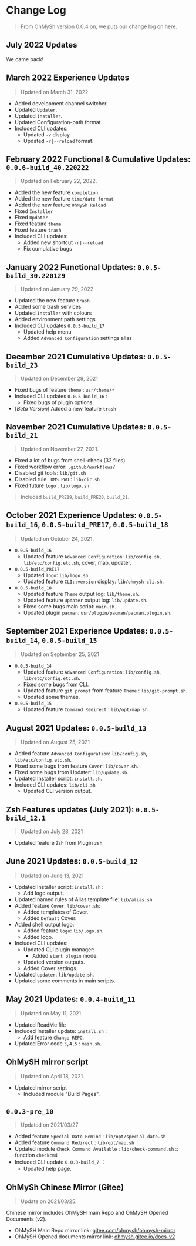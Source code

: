 # Change Log

> From OhMySh version 0.0.4 on, we puts our change log on here.

## July 2022 Updates

We came back!

## March 2022 Experience Updates

> Updated on March 31, 2022.

- Added development channel switcher.
- Updated `Updater`.
- Updated `Installer`.
- Updated Configuration-path format.
- Included CLI updates:
  - Updated `-v` display.
  - Updated `-r|--reload` format.

## February 2022 Functional & Cumulative Updates: `0.0.6-build_40.220222`

> Updated on February 22, 2022.

- Added the new feature `completion`
- Added the new feature `time/date format`
- Added the new feature `OhMySh Reload`
- Fixed `Installer`
- Fixed `Updater`
- Fixed feature `theme`
- Fixed feature `trash`
- Included CLI updates:
  - Added new shortcut `-r|--reload`
  - Fix cumulative bugs

## January 2022 Functional Updates: `0.0.5-build_30.220129`

> Updated on January 29, 2022

- Updated the new feature `trash`
- Added some trash services
- Updated `Installer` with colours
- Added environment path settings
- Included CLI updates `0.0.5-build_17`
  - Updated help menu
  - Added `Advanced Configuration` settings alias

## December 2021 Cumulative Updates: `0.0.5-build_23`

> Updated on December 29, 2021

- Fixed bugs of feature `theme` : `usr/theme/*`
- Included CLI updates `0.0.5-build_16` :
  - Fixed bugs of plugin options.
- [*Beta Version*] Added a new feature `trash`

## November 2021 Cumulative Updates: `0.0.5-build_21`

> Updated on November 27, 2021.

- Fixed a lot of bugs from shell-check (32 files).
- Fixed workflow error: `.github/workflows/`
- Disabled git tools: `lib/git.sh`
- Disabled rule `_OMS_PWD` : `lib/dir.sh`
- Fixed future `logo` : `lib/logo.sh`

> Included `build_PRE19`, `build_PRE20`, `build_21`.

## October 2021 Experience Updates: `0.0.5-build_16`, `0.0.5-build_PRE17`, `0.0.5-build_18`

> Updated on October 24, 2021.

- `0.0.5-build_16`
  - Updated feature `Advanced Configuration`: `lib/config.sh`, `lib/etc/config.etc.sh`, cover, map, updater.
- `0.0.5-build_PRE17`
  - Updated `logo`: `lib/logo.sh`.
  - Updated feature `CLI::version` display: `lib/ohmysh-cli.sh`.
- `0.0.5-build_18`
  - Updated feature `Theme` output log: `lib/theme.sh`.
  - Updated feature `Updater` output log: `lib/update.sh`.
  - Fixed some bugs main script: `main.sh`.
  - Updated plugin `pacman`: `usr/plugin/pacman/pacman.plugin.sh`.

## September 2021 Experience Updates: `0.0.5-build_14`, `0.0.5-build_15`

> Updated on September 25, 2021

- `0.0.5-build_14`
  - Updated feature `Advanced Configuration`: `lib/config.sh`, `lib/etc/config.etc.sh`.
  - Fixed some bugs from CLI.
  - Updated feature `git prompt` from feature `Theme` : `lib/git-prompt.sh`.
  - Updated some themes.
- `0.0.5-build_15`
  - Updated feature `Command Redirect` : `lib/opt/map.sh` .

## August 2021 Updates: `0.0.5-build_13`

> Updated on August 25, 2021

- Added feature `Advanced Configuration`: `lib/config.sh`, `lib/etc/config.etc.sh`.
- Fixed some bugs from feature `Cover`: `lib/cover.sh`.
- Fixed some bugs from Updater: `lib/update.sh`.
- Updated Installer script: `install.sh`.
- Included CLI updates: `lib/cli.sh`
  - Updated CLI version output.

## Zsh Features updates (July 2021): `0.0.5-build_12.1`

> Updated on July 28, 2021

- Updated feature `Zsh` from Plugin `zsh`.

## June 2021 Updates: `0.0.5-build_12`

> Updated on June 13, 2021

- Updated Installer script: `install.sh` :
  - Add logo output.
- Updated named rules of Alias template file: `lib/alias.sh`.
- Added feature `Cover`: `lib/cover.sh`:
  - Added templates of Cover.
  - Added `Default` Cover.
- Added shell output logo:
  - Added feature `logo`: `lib/logo.sh`.
  - Added logo.
- Included CLI updates:
  - Updated CLI plugin manager:
    - Added `start plugin` mode.
  - Updated version outputs.
  - Added Cover settings.
- Updated `updater`: `lib/update.sh`.
- Updated some comments in main scripts.


## May 2021 Updates: `0.0.4-build_11`

> Updated on May 11, 2021.

- Updated ReadMe file
- Included Installer update: `install.sh` :
  - Add feature `Change REPO`.
- Updated Error code `3,4,5` : `main.sh`.

## OhMySH mirror script

> Updated on April 18, 2021

- Updated mirror script
  - Included module "Build Pages".

## `0.0.3-pre_10`

> Updated on 2021/03/27

- Added feature `Special Date Remind` : `lib/opt/special-date.sh`
- Added feature `Command Redirect` : `lib/opt/map.sh`
- Updated module `Check Command Available` : `lib/check-command.sh` :: function `checkcmd`
- Included CLI update `0.0.3-build_7` ：
  - Updated help page.

## OhMySh Chinese Mirror (Gitee)

> Update on 2021/03/25.

Chinese mirror includes OhMySH main Repo and OhMySH Opened Documents (v2).

- OhMySH Main Repo mirror link: [gitee.com/ohmysh/ohmysh-mirror](https://gitee.com/ohmysh/ohmysh-mirror)
- OhMySH Opened documents mirror link: [ohmysh.gitee.io/docs-v2](https://ohmysh.gitee.io/docs-v2)
